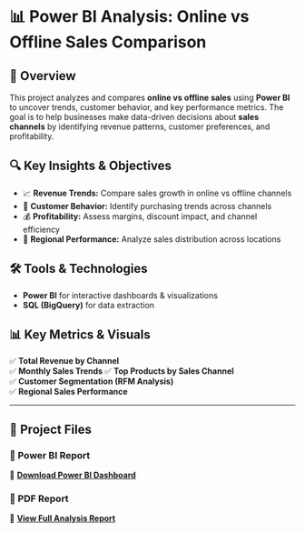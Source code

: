 # 📊 Power BI Analysis: Online vs Offline Sales Comparison

## 📌 Overview
This project analyzes and compares **online vs offline sales** using **Power BI** to uncover trends, customer behavior, and key performance metrics. The goal is to help businesses make data-driven decisions about **sales channels** by identifying revenue patterns, customer preferences, and profitability.

## 🔍 Key Insights & Objectives
- 📈 **Revenue Trends:** Compare sales growth in online vs offline channels  
- 🛒 **Customer Behavior:** Identify purchasing trends across channels  
- 💰 **Profitability:** Assess margins, discount impact, and channel efficiency  
- 📍 **Regional Performance:** Analyze sales distribution across locations  

## 🛠️ Tools & Technologies
- **Power BI** for interactive dashboards & visualizations  
- **SQL (BigQuery)** for data extraction  

## 📊 Key Metrics & Visuals
✅ **Total Revenue by Channel**  
✅ **Monthly Sales Trends**
✅ **Top Products by Sales Channel**  
✅ **Customer Segmentation (RFM Analysis)**  
✅ **Regional Sales Performance**  

---

## 📂 Project Files
### 🔹 Power BI Report  
📌 **[Download Power BI Dashboard](path/to/your/dashboard.pbix)**  

### 📄 PDF Report  
📌 **[View Full Analysis Report](https://github.com/Sajad-Adil/Data-Analytics-Projects/blob/main/PowerBI%20Dashboard%20for%20Sales%20Analysis/Online%20vs%20Offline%20Analysis%20Presentation/Online%20vs%20Offline%20Sales%20Analysis.pdf)**  


